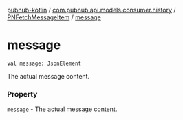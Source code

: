 [pubnub-kotlin](../../index.md) / [com.pubnub.api.models.consumer.history](../index.md) / [PNFetchMessageItem](index.md) / [message](./message.md)

# message

`val message: JsonElement`

The actual message content.

### Property

`message` - The actual message content.